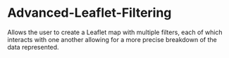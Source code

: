 # Advanced-Leaflet-Filtering
Allows the user to create a Leaflet map with multiple filters, each of which interacts with one another allowing for a more precise breakdown of the data represented.
